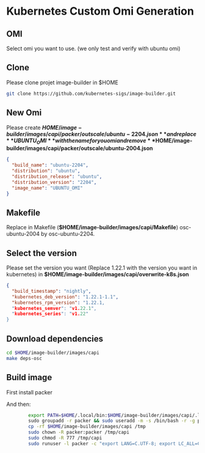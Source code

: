 
# Kubernetes Custom Omi Generation

## OMI

Select omi you want to use. (we only test and verify with ubuntu omi)

## Clone

Please clone projet image-builder in $HOME

```bash
git clone https://github.com/kubernetes-sigs/image-builder.git
```

## New Omi


Please create **$HOME/image-builder/images/capi/packer/outscale/ubuntu-2204.json** and replace **UBUNTU_OMI** with the name for you omi and remove **$HOME/image-builder/images/capi/packer/outscale/ubuntu-2004.json**


```json
{
  "build_name": "ubuntu-2204",
  "distribution": "ubuntu",
  "distribution_release": "ubuntu",
  "distribution_version": "2204",
  "image_name": "UBUNTU_OMI"
}
```

## Makefile

Replace in Makefile (**$HOME/image-builder/images/capi/Makefile**) osc-ubuntu-2004 by osc-ubuntu-2204.

## Select the version

Please set the version you want (Replace 1.22.1 with the version you want in kubernetes) in **$HOME/image-builder/images/capi/overwrite-k8s.json**

```json
{
  "build_timestamp": "nightly",
  "kubernetes_deb_version": "1.22.1-1.1",
  "kubernetes_rpm_version": "1.22.1,
  "kubernetes_semver": "v1.22.1",
  "kubernetes_series": "v1.22"
}
```

## Download dependencies

```bash
cd $HOME/image-builder/images/capi
make deps-osc
```

## Build image

First install packer

And then:

```bash
        export PATH=$HOME/.local/bin:$HOME/image-builder/images/capi/.local/bin:$PATH
        sudo groupadd -r packer && sudo useradd -m -s /bin/bash -r -g packer packer
        cp -rf $HOME/image-builder/images/capi /tmp
        sudo chown -R packer:packer /tmp/capi
        sudo chmod -R 777 /tmp/capi
        sudo runuser -l packer -c "export LANG=C.UTF-8; export LC_ALL=C.UTF-8; export PACKER_LOG=1; export PATH=~packer/.local/bin/:/tmp/capi/.local/bin:$PATH; export OSC_ACCESS_KEY=${OSC_ACCESS_KEY}; export OSC_SECRET_KEY=${OSC_SECRET_KEY}; export OSC_REGION=${OSC_REGION}; export OSC_ACCOUNT_ID=${OSC_ACCOUNT_ID}; cd /tmp/capi; PACKER_VAR_FILES=overwrite-k8s.json make build-osc-all
```



